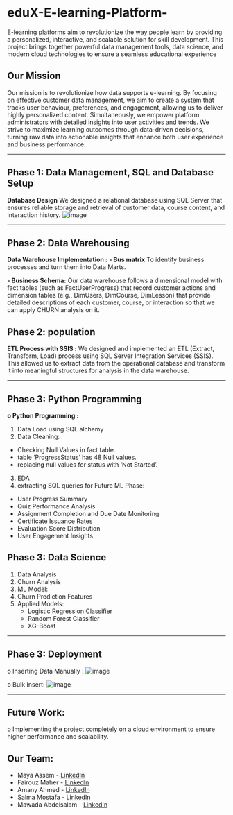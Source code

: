# eduX-E-learning-Platform-
E-learning platforms aim to revolutionize the way people learn by
providing a personalized, interactive, and scalable solution for skill
development. This project brings together powerful data management
tools, data science, and modern cloud technologies to ensure a seamless
educational experience

## Our Mission
Our mission is to revolutionize how data supports e-learning. By focusing on effective customer data management, we aim to
create a system that tracks user behaviour, preferences, and engagement, allowing us to deliver highly personalized content.
Simultaneously, we empower platform administrators with detailed insights into user activities and trends.
We strive to maximize learning outcomes through data-driven decisions, turning raw data into actionable insights that enhance
both user experience and business performance.

---

## Phase 1: Data Management, SQL and Database Setup
**Database Design**
We designed a relational database using SQL Server that ensures reliable storage and retrieval of customer data, course content, and interaction history.
![image](https://github.com/user-attachments/assets/06cfc417-f63c-463a-972f-20e65fac30b8)

---

## Phase 2: Data Warehousing 
**Data Warehouse Implementation :**
  **- Bus matrix**
    To identify business processes and turn them into Data Marts.

  **- Business Schema:**
    Our data warehouse follows a dimensional model with fact tables (such as FactUserProgress) that record customer actions and dimension tables (e.g., DimUsers,  DimCourse, DimLesson) that provide detailed descriptions of each customer, course, or interaction so that we can apply CHURN analysis on it.

## Phase 2: population
**ETL Process with SSIS :**
  We designed and implemented an ETL (Extract, Transform, Load) process using SQL Server Integration Services (SSIS). This allowed us to extract data from the operational database and transform it into meaningful structures for analysis in the data warehouse.

---

## Phase 3: Python Programming
**o Python Programming :**
1. Data Load using SQL alchemy
2. Data Cleaning:
  - Checking Null Values in fact table.
  - table ‘ProgressStatus’ has 48 Null values.
  - replacing null values for status with ‘Not Started’.
3. EDA
4. extracting SQL queries for Future ML Phase:
  - User Progress Summary
  - Quiz Performance Analysis
  - Assignment Completion and Due Date Monitoring
  - Certificate Issuance Rates
  - Evaluation Score Distribution
  - User Engagement Insights

## Phase 3: Data Science
1. Data Analysis
2. Churn Analysis
3. ML Model:
  1. Churn Prediction Features
  2. Applied Models:
     - Logistic Regression Classifier
     - Random Forest Classifier
     - XG-Boost

---
## Phase 3: Deployment
o Inserting Data Manually :
![image](https://github.com/user-attachments/assets/f794fa72-8a7e-43a9-96d3-3060c3300995)

o Bulk Insert:
![image](https://github.com/user-attachments/assets/0681c8f2-2448-4ef7-9b29-d6360fedcb39)

---
## Future Work:
o Implementing the project completely on a cloud environment to ensure higher performance and scalability.

## Our Team:
  - Maya Assem - [LinkedIn](https://www.linkedin.com/in/maya-assem-611b4723b)
  - Fairouz Maher - [LinkedIn](https://www.linkedin.com/in/fairouz-ghazaly-76103227b/)
  - Amany Ahmed - [LinkedIn](https://www.linkedin.com/in/amany-ahmed-4ba22632b/)
  - Salma Mostafa - [LinkedIn](https://www.linkedin.com/in/sallmamostaffa/)
  - Mawada Abdelsalam - [LinkedIn](https://www.linkedin.com/in/mawada-a-salam-20a3b7274/)
